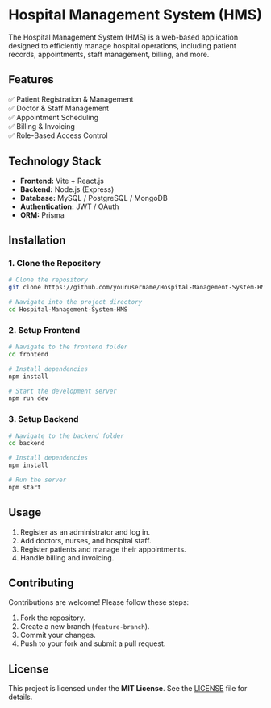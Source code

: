 # **Hospital Management System (HMS)**  
The Hospital Management System (HMS) is a web-based application designed to efficiently manage hospital operations, including patient records, appointments, staff management, billing, and more.  

## **Features**  
✅ Patient Registration & Management  
✅ Doctor & Staff Management  
✅ Appointment Scheduling  
✅ Billing & Invoicing  
✅ Role-Based Access Control  

## **Technology Stack**  
- **Frontend:** Vite + React.js  
- **Backend:** Node.js (Express)  
- **Database:** MySQL / PostgreSQL / MongoDB  
- **Authentication:** JWT / OAuth  
- **ORM:** Prisma  

## **Installation**  

### **1. Clone the Repository**  
```bash
# Clone the repository
git clone https://github.com/yourusername/Hospital-Management-System-HMS.git

# Navigate into the project directory
cd Hospital-Management-System-HMS
```

### **2. Setup Frontend**  
```bash
# Navigate to the frontend folder
cd frontend  

# Install dependencies
npm install   

# Start the development server
npm run dev   
```

### **3. Setup Backend**  
```bash
# Navigate to the backend folder
cd backend  

# Install dependencies
npm install  

# Run the server
npm start    
```

## **Usage**  
1. Register as an administrator and log in.  
2. Add doctors, nurses, and hospital staff.  
3. Register patients and manage their appointments.  
4. Handle billing and invoicing.  

## **Contributing**  
Contributions are welcome! Please follow these steps:  
1. Fork the repository.  
2. Create a new branch (`feature-branch`).  
3. Commit your changes.  
4. Push to your fork and submit a pull request.  

## **License**  
This project is licensed under the **MIT License**. See the [LICENSE](LICENSE) file for details.  
